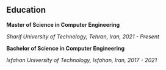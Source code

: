 ## Education

**Master of Science in Computer Engineering**

*Sharif University of Technology, Tehran, Iran, 2021 - Present*


**Bachelor of Science in Computer Engineering**

*Isfahan University of Technology, Isfahan, Iran, 2017 - 2021*
